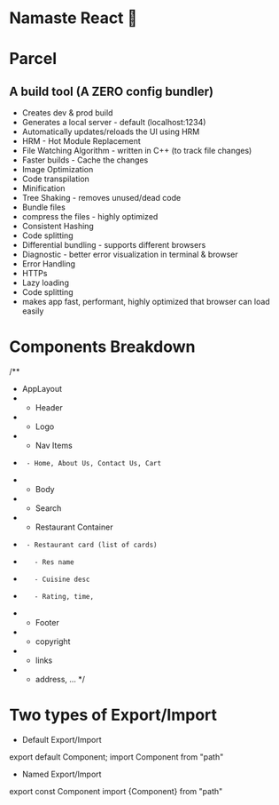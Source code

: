 # Namaste React 🚀

# Parcel

## A build tool (A ZERO config bundler)

- Creates dev & prod build
- Generates a local server - default (localhost:1234)
- Automatically updates/reloads the UI using HRM
- HRM - Hot Module Replacement
- File Watching Algorithm - written in C++ (to track file changes)
- Faster builds - Cache the changes
- Image Optimization
- Code transpilation
- Minification
- Tree Shaking - removes unused/dead code
- Bundle files
- compress the files - highly optimized
- Consistent Hashing
- Code splitting
- Differential bundling - supports different browsers
- Diagnostic - better error visualization in terminal & browser
- Error Handling
- HTTPs
- Lazy loading
- Code splitting
- makes app fast, performant, highly optimized that browser can load easily

# Components Breakdown

/\*\*

- AppLayout
- - Header
- - Logo
- - Nav Items
-      - Home, About Us, Contact Us, Cart
- - Body
- - Search
- - Restaurant Container
-      - Restaurant card (list of cards)
-        - Res name
-        - Cuisine desc
-        - Rating, time,
- - Footer
- - copyright
- - links
- - address, ...
    \*/

# Two types of Export/Import

- Default Export/Import

export default Component;
import Component from "path"

- Named Export/Import

export const Component
import {Component} from "path"
